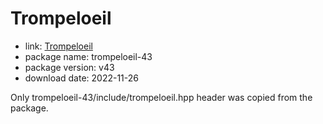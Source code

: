 Trompeloeil
===========

- link: [Trompeloeil](https://github.com/rollbear/trompeloeil)
- package name: trompeloeil-43
- package version: v43
- download date: 2022-11-26

Only trompeloeil-43/include/trompeloeil.hpp header was copied from the package.
